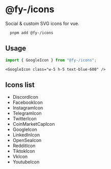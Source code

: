 # @fy-/icons
Social &amp; custom SVG icons for vue.
```
  pnpm add @fy-/icons
```

## Usage
```javascript
import { GoogleIcon } from "@fy-/icons";
```
```vue
<GoogleIcon class="w-5 h-5 text-blue-600" />
```

## Icons list
 - DiscordIcon
 - FacebookIcon
 - InstagramIcon
 - TelegramIcon
 - TwitterIcon
 - CoinMarketCapIcon
 - GoogleIcon
 - LinkedInIcon
 - OpenSeaIcon
 - RedditIcon
 - TiktokIcon
 - VkIcon
 - YoutubeIcon
